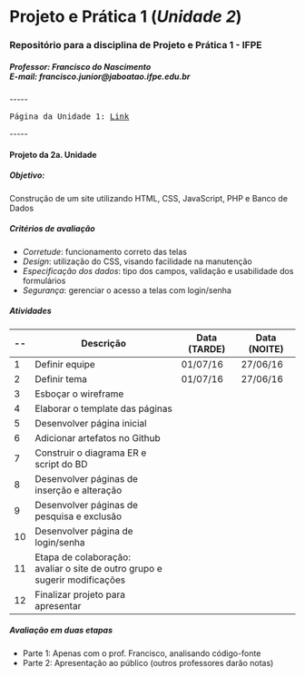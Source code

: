 # Projeto e Prática 1 (_Unidade 2_)
<h3>Repositório para a disciplina de Projeto e Prática 1 - IFPE</h3>
<h5>Professor: Francisco do Nascimento <BR />
E-mail: francisco.junior@jaboatao.ifpe.edu.br
</h5>
-----
<pre>
Página da Unidade 1: <a href="README2.md">Link</a>
</pre>
-----

#### Projeto da 2a. Unidade 
##### Objetivo: 
Construção de um site utilizando HTML, CSS, JavaScript, PHP e Banco de Dados
##### Critérios de avaliação
* *Corretude*: funcionamento correto das telas
* *Design*: utilização do CSS, visando facilidade na manutenção
* *Especificação dos dados*: tipo dos campos, validação e usabilidade dos formulários
* *Segurança*: gerenciar o acesso a telas com login/senha

##### Atividades
-- | Descrição | Data (TARDE) | Data (NOITE)
---|----|---- | ----
1 | Definir equipe | 01/07/16 | 27/06/16
2 | Definir tema | 01/07/16 | 27/06/16
3 | Esboçar o wireframe | |
4 | Elaborar o template das páginas | |
5 | Desenvolver página inicial | |
6 | Adicionar artefatos no Github | |
7 | Construir o diagrama ER e script do BD | |
8 | Desenvolver páginas de inserção e alteração | |
9 | Desenvolver páginas de pesquisa e exclusão | |
10 | Desenvolver página de login/senha | |
11 | Etapa de colaboração: <BR/> avaliar o site de outro grupo e sugerir modificações | |
12 | Finalizar projeto para apresentar | |

##### Avaliação em duas etapas
* Parte 1: Apenas com o prof. Francisco, analisando código-fonte
* Parte 2: Apresentação ao público (outros professores darão notas)


